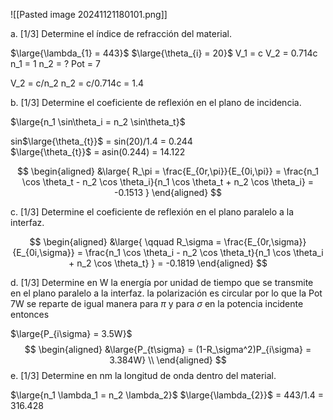 ![[Pasted image 20241121180101.png]]

a. [1/3] Determine el índice de refracción del material.

$\large{\lambda_{1} = 443}$
$\large{\theta_{i} = 20}$
V_1 = c
V_2 = 0.714c
n_1 = 1
n_2 = ?
Pot = 7

V_2 = c/n_2
n_2 = c/0.714c = 1.4

b. [1/3] Determine el coeficiente de reflexión en el plano de incidencia.

$\large{n_1 \sin\theta_i = n_2 \sin\theta_t}$

sin$\large{\theta_{t}}$ = sin(20)/1.4 = 0.244  
$\large{\theta_{t}}$ = asin(0.244) = 14.122

$$
\begin{aligned}
&\large{ R_\pi = \frac{E_{0r,\pi}}{E_{0i,\pi}} = \frac{n_1 \cos \theta_t - n_2 \cos \theta_i}{n_1 \cos \theta_t + n_2 \cos \theta_i} = -0.1513 }
\end{aligned}
$$

c. [1/3] Determine el coeficiente de reflexión en el plano paralelo a la interfaz.

$$
\begin{aligned}
&\large{ \qquad R_\sigma = \frac{E_{0r,\sigma}}{E_{0i,\sigma}} = \frac{n_1 \cos \theta_i - n_2 \cos \theta_t}{n_1 \cos \theta_i + n_2 \cos \theta_t} }  = -0.1819
\end{aligned}
$$


d. [1/3] Determine en W la energía por unidad de tiempo que se transmite en el plano paralelo a la interfaz.
la polarización es circular por lo que la Pot 7W se reparte de igual manera para $\pi$ y para $\sigma$ en la potencia incidente
entonces 

$\large{P_{i\sigma} = 3.5W}$
$$
\begin{aligned}
&\large{P_{t\sigma} = (1-R_\sigma^2)P_{i\sigma} = 3.384W} \\ 
\end{aligned}
$$
e. [1/3] Determine en nm la longitud de onda dentro del material.

$\large{n_1 \lambda_1 = n_2 \lambda_2}$
$\large{\lambda_{2}}$ = 443/1.4 = 316.428